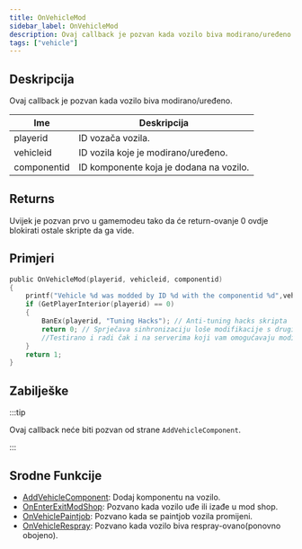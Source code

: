 ```yaml
---
title: OnVehicleMod
sidebar_label: OnVehicleMod
description: Ovaj callback je pozvan kada vozilo biva modirano/uređeno.
tags: ["vehicle"]
---
```


## Deskripcija

Ovaj callback je pozvan kada vozilo biva modirano/uređeno.

| Ime         | Deskripcija                             |
| ----------- | --------------------------------------- |
| playerid    | ID vozača vozila.                       |
| vehicleid   | ID vozila koje je modirano/uređeno.     |
| componentid | ID komponente koja je dodana na vozilo. |

## Returns

Uvijek je pozvan prvo u gamemodeu tako da će return-ovanje 0 ovdje blokirati ostale skripte da ga vide.

## Primjeri

```c
public OnVehicleMod(playerid, vehicleid, componentid)
{
    printf("Vehicle %d was modded by ID %d with the componentid %d",vehicleid, playerid,componentid);
    if (GetPlayerInterior(playerid) == 0)
    {
        BanEx(playerid, "Tuning Hacks"); // Anti-tuning hacks skripta
        return 0; // Sprječava sinhronizaciju loše modifikacije s drugim igračima
        //Testirano i radi čak i na serverima koji vam omogućavaju modifikaciju vozila sa komandama, menijima, dijalozima, itd...
    }
    return 1;
}
```

## Zabilješke

:::tip

Ovaj callback neće biti pozvan od strane `AddVehicleComponent`.

:::

## Srodne Funkcije

- [AddVehicleComponent](../functions/AddVehicleComponent): Dodaj komponentu na vozilo.
- [OnEnterExitModShop](OnEnterExitModShop): Pozvano kada vozilo uđe ili izađe u mod shop.
- [OnVehiclePaintjob](OnVehiclePaintjob): Pozvano kada se paintjob vozila promijeni.
- [OnVehicleRespray](OnVehicleRespray): Pozvano kada vozilo biva respray-ovano(ponovno obojeno).
